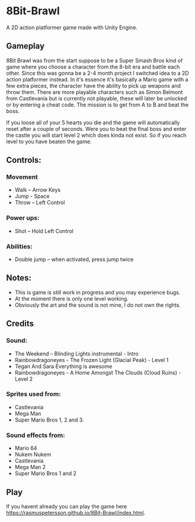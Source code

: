# 8Bit-Brawl

A 2D action platformer game made with Unity Engine.

## Gameplay 

8Bit Brawl was from the start suppose to be a Super Smash Bros kind of game where you choose a character from the 8-bit era and battle each other. Since this was gonna be a 2-4 month project I switched idea to a 2D action platformer instead. In it's essence it's basically a Mario game with a few extra pieces, the character have the ability to pick up weapons and throw them. There are more playable characters such as Simon Belmont from Castlevania but is currently not playable, these will later be unlocked or by entering a cheat code. The mission is to get from A to B and beat the boss.  
 
If you loose all of your 5 hearts you die and the game will automatically reset after a couple of seconds. Were you to beat the final boss and enter the castle you will start level 2 which does kinda not exist. So if you reach level to you have beaten the game. 

## Controls:
### Movement
  - Walk – Arrow Keys
  - Jump - Space
  - Throw – Left Control  
### Power ups:
  - Shot – Hold Left Control
### Abilities:
  - Double jump – when activated, press jump twice
     

## Notes: 
  - This is game is still work in progress and you may experience bugs.
  - At the moment there is only one level working.
  - Obviously the art and the sound is not mine, I do not own the rights.

## Credits 
### Sound:  
  - The Weekend – Blinding Lights instrumental - Intro
  - Rainbowdragoneyes - The Frozen Light (Glacial Peak) - Level 1
  - Tegan And Sara Everything is awesome 
  - Rainbowdragoneyes - A Home Amongst The Clouds (Cloud Ruins) - Level 2

### Sprites used from: 
  - Castlevania
  - Mega Man
  - Super Mario Bros 1, 2 and 3. 

### Sound effects from: 
  - Mario 64
  - Nukem Nukem
  - Castlevania
  - Mega Man 2
  - Super Mario Bros 1 and 2

## Play

If you havent already you can play the game here https://rasmuspetersson.github.io/8Bit-Brawl/index.html.
